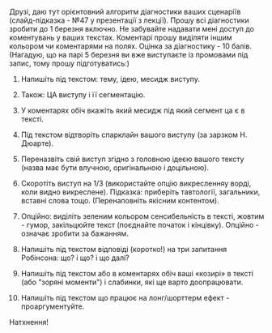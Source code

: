 Друзі, даю тут орієнтовний алгоритм діагностики ваших сценаріїв (слайд-підказка - №47 у презентації з лекції). Прошу всі діагностики зробити до 1 березня включно. Не забувайте надавати мені доступ до коментувань у ваших текстах. Коментарі прошу виділяти іншим кольором чи коментарями на полях. Оцінка за діагностику - 10 балів. (Нагадую, що на парі 5 березня ви вже виступаєте із промовами під запис, тому прошу підготуватись:)

1. Напишіть під текстом: тему, ідею, месидж виступу. 

2. Також: ЦА виступу і її сегментацію.

3. У коментарях обіч вкажіть який месидж під який сегмент ца є в тексті.

4. Під текстом відтворіть спарклайн вашого виступу (за зарзком Н. Дюарте).

5. Переназвіть свій виступ згідно з головною ідеєю вашого тексту (назва має бути влучною, оригінальною і доцільною).

6. Скоротіть виступ на 1/3 (використайте опцію викресленняу ворді, коли видно викреслене). Підказка: приберіть тавтології, загальники, вставні слова тощо. (Перенаповніть якісним контентом).

7. Опційно: виділіть зеленим кольором сенсибельність в тексті, жовтим - гумор, закільцюйте текст (поєднайте початок і кінцівку). Опційно - означає зробити за бажанням. 

8) Напишіть під текстом відповіді (коротко!) на три запитання Робінсона: що? і що? і що далі?

9) Напишіть під текстом або в коментарях обіч ваші «козирі» в тексті (або "зоряні моменти") і слабинки, які ще варто доопрацювати.

10) Напишіть під текстом що працює на лонг/шорттерм ефект - проаргументуйте.

Натхнення!
